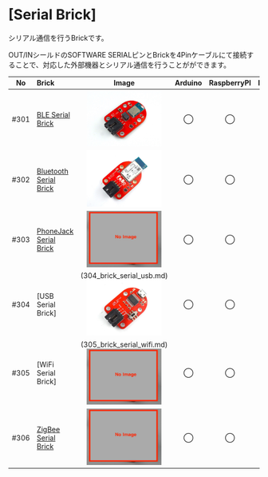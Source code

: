# [Serial Brick]

シリアル通信を行うBrickです。

OUT/INシールドのSOFTWARE SERIALピンとBrickを4Pinケーブルにて接続することで、対応した外部機器とシリアル通信を行うことがができます。

|No|Brick|Image|Arduino|RaspberryPI|IchigoJam|
|:--:|:--|:--:|:--:|:--:|:--:|
|#301|[BLE Serial Brick](301_brick_serial_ble.md)|<img src="/img/300_serial/product/301_ble_product.jpg" width="150">|◯|◯|◯|
|#302|[Bluetooth Serial Brick](302_brick_serial_bluetooth.md) |<img src="/img/300_serial/product/302_bluetooth_product.jpg" width="150">|◯|◯|◯|
|#303|[PhoneJack Serial Brick](303_brick_serial_phonejack.md) | <img src="/img/300_serial/product/303_phonejack_product.jpg" width="150">|◯|◯|◯|
|#304|[USB Serial Brick]|(304_brick_serial_usb.md) <img src="/img/300_serial/product/304_usbserial_product.jpg" width="150">|◯|◯|◯|
|#305|[WiFi Serial Brick]|(305_brick_serial_wifi.md) <img src="/img/300_serial/product/305_wifi_product.jpg" width="150">|◯|◯|◯|
|#306|[ZigBee Serial Brick](306_brick_serial_zigbee.md) | <img src="/img/300_serial/product/303_phonejack_product.jpg" width="150">|◯|◯|◯|
